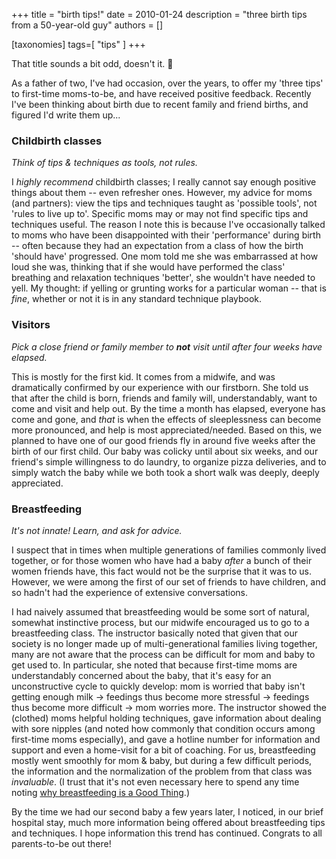 +++
title = "birth tips!"
date = 2010-01-24
description = "three birth tips from a 50-year-old guy"
authors = []

[taxonomies]
tags=[ "tips" ]
+++

That title sounds a bit odd, doesn't it.  🙂 

As a father of two, I've had occasion, over the years, to offer my 'three tips' to first-time moms-to-be, and have received positive feedback. Recently I've been thinking about birth due to recent family and friend births, and figured I'd write them up...

### Childbirth classes

*Think of tips & techniques as tools, not rules.*

I _highly recommend_ childbirth classes; I really cannot say enough positive things about them -- even refresher ones. However, my advice for moms (and partners): view the tips and techniques taught as 'possible tools', not 'rules to live up to'. Specific moms may or may not find specific tips and techniques useful. The reason I note this is because I've occasionally talked to moms who have been disappointed with their 'performance' during birth -- often because they had an expectation from a class of how the birth 'should have' progressed. One mom told me she was embarrassed at how loud she was, thinking that if she would have performed the class' breathing and relaxation techniques 'better', she wouldn't have needed to yell. My thought: if yelling or grunting works for a particular woman -- that is *fine*, whether or not it is in any standard technique playbook.

### Visitors

*Pick a close friend or family member to ___not___ visit until after four weeks have elapsed.*

This is mostly for the first kid. It comes from a midwife, and was dramatically confirmed by our experience with our firstborn. She told us that after the child is born, friends and family will, understandably, want to come and visit and help out. By the time a month has elapsed, everyone has come and gone, and *that* is when the effects of sleeplessness can become more pronounced, and help is most appreciated/needed. Based on this, we planned to have one of our good friends fly in around five weeks after the birth of our first child. Our baby was colicky until about six weeks, and our friend's simple willingness to do laundry, to organize pizza deliveries, and to simply watch the baby while we both took a short walk was deeply, deeply appreciated.

### Breastfeeding

*It's not innate! Learn, and ask for advice.*

I suspect that in times when multiple generations of families commonly lived together, or for those women who have had a baby *after* a bunch of their women friends have, this fact would not be the surprise that it was to us. However, we were among the first of our set of friends to have children, and so hadn't had the experience of extensive conversations.

I had naively assumed that breastfeeding would be some sort of natural, somewhat instinctive process, but our midwife encouraged us to go to a breastfeeding class. The instructor basically noted that given that our society is no longer made up of multi-generational families living together, many are not aware that the process can be difficult for mom and baby to get used to. In particular, she noted that because first-time moms are understandably concerned about the baby, that it's easy for an unconstructive cycle to quickly develop: mom is worried that baby isn't getting enough milk -> feedings thus become more stressful -> feedings thus become more difficult -> mom worries more. The instructor showed the (clothed) moms helpful holding techniques, gave information about dealing with sore nipples (and noted how commonly that condition occurs among first-time moms especially), and gave a hotline number for information and support and even a home-visit for a bit of coaching. For us, breastfeeding mostly went smoothly for mom & baby, but during a few difficult periods, the information and the normalization of the problem from that class was *invaluable*. (I trust that it's not even necessary here to spend any time noting [why breastfeeding is a Good Thing](http://www.healthychildren.org/english/ages-stages/baby/breastfeeding/pages/Why-Breastfeed.aspx).)

By the time we had our second baby a few years later, I noticed, in our brief hospital stay, much more information being offered about breastfeeding tips and techniques. I hope information this trend has continued. Congrats to all parents-to-be out there!
